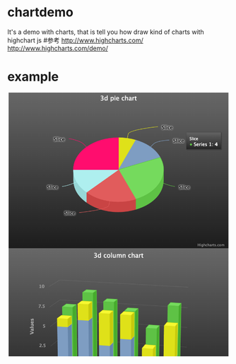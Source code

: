 # chartdemo
It's a demo with charts, that is tell you how draw kind of charts with highchart js
#参考
http://www.highcharts.com/
http://www.highcharts.com/demo/
# example
![ej](https://github.com/bingbo/chartdemo/blob/master/doc/chart.png)
